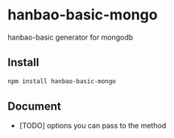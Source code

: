 # hanbao-basic-mongo
hanbao-basic generator for mongodb

## Install
```bash
npm install hanbao-basic-mongo
```

## Document
* [TODO] options you can pass to the method
